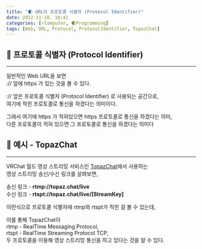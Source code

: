 ```yaml
---
title: "🌒 URL의 프로토콜 식별자 (Protocol Identifier)"
date: 2022-11-18. 10:42
categories: [⭐Computer, 🌒Programming]
tags: [Web, URL, Protocol, ProtocolIdentifier, TopazChat]
---
```


## 💎 프로토콜 식별자 (Protocol Identifier)

---

일반적인 Web URL을 보면  
:// 앞에 https 가 있는 것을 볼 수 있다.  

:// 앞은 프로토콜 식별자 (Protocol Identifier) 로 사용되는 공간으로,  
여기에 적힌 프로토콜로 통신을 하겠다는 의미이다.  

그래서 여기에 https 가 적혀있으면 https 프로토콜로 통신을 하겠다는 의미,  
다른 프로토콜이 적혀 있으면 그 프로토콜로 통신을 하겠다는 의미다  

## 💎 예시 - TopazChat

---

VRChat 월드 영상 스트리밍 서비스인 [TopazChat](https://github.com/TopazChat/TopazChat)에서 사용하는  
영상 스트리밍 송신/수신 링크를 살펴보면,  

송신 링크 - **rtmp://topaz.chat/live**  
수신 링크 - **rtspt://topaz.chat/live/[StreamKey]**  

이런식으로 프로토콜 식별자에 rtmp와 rtspt가 적힌 걸 볼 수 있는데,  

이를 통해 TopazChat이  
rtmp - RealTime Messaging Protocol,  
rtspt - RealTime Streaming Protocol TCP,  
두 프로토콜을 이용해 영상 스트리밍 통신을 하고 있다는 것을 알 수 있다.  
